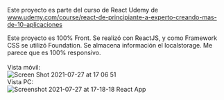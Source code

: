 Este proyecto es parte del curso de React Udemy de www.udemy.com/course/react-de-principiante-a-experto-creando-mas-de-10-aplicaciones

Este proyecto es 100% Front. Se realizó con ReactJS, y como Framework CSS se utilizó Foundation.
Se almacena información el localstorage. Me parece que es 100% responsivo.<br>
<br>Vista móvil:<br>
![Screen Shot 2021-07-27 at 17 06 51](https://user-images.githubusercontent.com/82663560/127229391-b2fbda94-37f3-4882-84d2-8bf37ffa3b27.png)
<br>Vista PC:<br>
![Screenshot 2021-07-27 at 17-18-18 React App](https://user-images.githubusercontent.com/82663560/127229403-c3ea42fb-5402-4b37-a4ba-95f87e5be82e.png)
